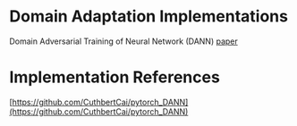 # Domain Adaptation Implementations
Domain Adversarial Training of Neural Network (DANN) [paper](https://arxiv.org/pdf/1505.07818.pdf)

# Implementation References
[https://github.com/CuthbertCai/pytorch_DANN](https://github.com/CuthbertCai/pytorch_DANN)